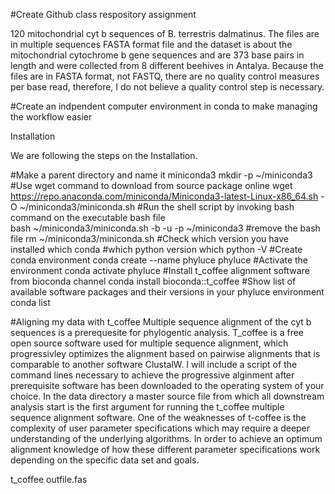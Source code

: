 #Create Github class respository assignment

120 mitochondrial cyt b sequences of B. terrestris dalmatinus.
The files are in multiple sequences
FASTA format file and the dataset is about
the mitochondrial cytochrome b gene 
sequences and are 373 base pairs in length
and were collected from 8 different beehives
in Antalya. Because the files are in FASTA format, not FASTQ, there are no
quality control measures per base read, therefore, 
I do not believe a quality control step is necessary.

#Create an indpendent computer environment in conda to make managing the workflow easier

Installation

We are following the steps on the Installation.

#Make a parent directory and name it miniconda3
    mkdir -p ~/miniconda3
#Use wget command to download from source package online
    wget https://repo.anaconda.com/miniconda/Miniconda3-latest-Linux-x86_64.sh -O ~/miniconda3/miniconda.sh
#Run the shell script by invoking bash command on the executable bash file    
    bash ~/miniconda3/miniconda.sh -b -u -p ~/miniconda3
#remove the bash file
    rm ~/miniconda3/miniconda.sh
#Check which version you have installed
    which conda
#which python version
    which python -V
#Create conda environment
    conda create --name phyluce phyluce
#Activate the environment
    conda activate phyluce
#Install t_coffee alignment software from bioconda channel
    conda install bioconda::t_coffee
#Show list of available software packages and their versions in your phyluce environment
    conda list


#Aligning my data with t_coffee
Multiple sequence alignment of the cyt b sequences is a prerequesite for phylogentic analysis. T_coffee is a free open source software used for multiple sequence alignment, which
progressivley optimizes the alignment based on pairwise alignments that is comparable to another software ClustalW. I will include a script of the command lines necessary to achieve the 
progressive alginment after prerequisite software has been downloaded to the operating system of your choice. In the data directory a master source file from which all downstream analysis
start is the first argument for running the t_coffee multiple sequence alignment software. One of the weaknesses of t-coffee is the complexity of user parameter specifications which may
require a deeper understanding of the underlying algorithms. In order to achieve an optimum alignment knowledge of how these different parameter specifications work depending on the specific data set and goals.  

t_coffee outfile.fas 

